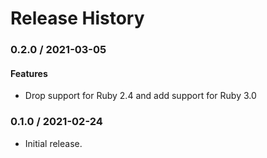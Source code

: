 # Release History

### 0.2.0 / 2021-03-05

#### Features

* Drop support for Ruby 2.4 and add support for Ruby 3.0

### 0.1.0 / 2021-02-24

* Initial release.
